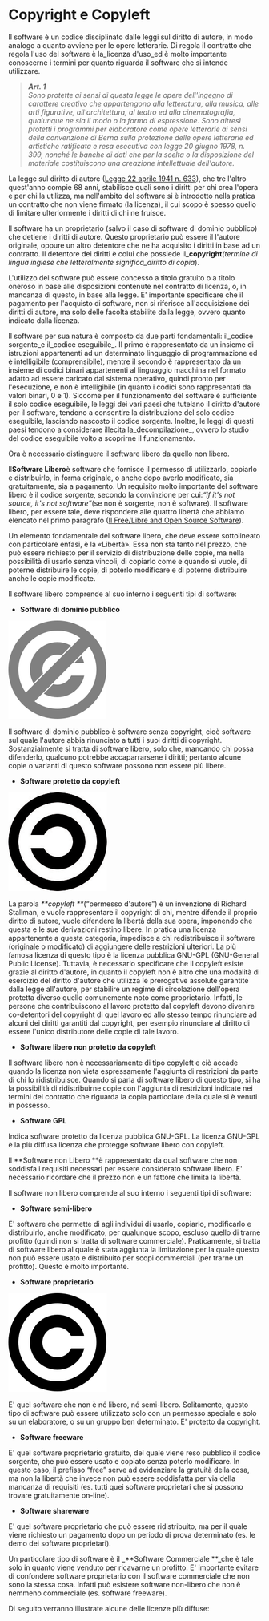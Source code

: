 # Copyright e Copyleft

Il software è un codice disciplinato dalle leggi sul diritto di autore, in modo analogo a quanto avviene per le opere letterarie. Di regola il contratto che regola l'uso del software è la\_licenza d'uso\_ed è molto importante conoscerne i termini per quanto riguarda il software che si intende utilizzare.

> _**Art. 1**_  
> _Sono protette ai sensi di questa legge le opere dell'ingegno di carattere creativo che appartengono alla letteratura, alla musica, alle arti figurative, all'architettura, al teatro ed alla cinematografia, qualunque ne sia il modo o la forma di espressione. Sono altresì protetti i programmi per elaboratore come opere letterarie ai sensi della convenzione di Berna sulla protezione delle opere letterarie ed artistiche ratificata e resa esecutiva con legge 20 giugno 1978, n. 399, nonché le banche di dati che per la scelta o la disposizione del materiale costituiscono una creazione intellettuale dell'autore._

La legge sul diritto di autore \([Legge 22 aprile 1941 n. 633](http://www.interlex.it/testi/l41_633.htm)\), che tre l'altro quest'anno compie 68 anni, stabilisce quali sono i diritti per chi crea l'opera e per chi la utilizza, ma nell'ambito del software si è introdotto nella pratica un contratto che non viene firmato \(la licenza\), il cui scopo è spesso quello di limitare ulteriormente i diritti di chi ne fruisce.

Il software ha un proprietario \(salvo il caso di software di dominio pubblico\) che detiene i diritti di autore. Questo proprietario può essere il l'autore originale, oppure un altro detentore che ne ha acquisito i diritti in base ad un contratto. Il detentore dei diritti è colui che possiede il_**copyright**_\(termine di lingua inglese che letteralmente significa_diritto di copia_\).

L'utilizzo del software può essere concesso a titolo gratuito o a titolo oneroso in base alle disposizioni contenute nel contratto di licenza, o, in mancanza di questo, in base alla legge. E' importante specificare che il pagamento per l'acquisto di software, non si riferisce all'acquisizione dei diritti di autore, ma solo delle facoltà stabilite dalla legge, ovvero quanto indicato dalla licenza.

Il software per sua natura è composto da due parti fondamentali: il_codice sorgente\_e il\_codice eseguibile_. Il primo è rappresentato da un insieme di istruzioni appartenenti ad un determinato linguaggio di programmazione ed è intelligibile \(comprensibile\), mentre il secondo è rappresentato da un insieme di codici binari appartenenti al linguaggio macchina nel formato adatto ad essere caricato dal sistema operativo, quindi pronto per l'esecuzione, e non è intelligibile \(in quanto i codici sono rappresentati da valori binari, 0 e 1\). Siccome per il funzionamento del software è sufficiente il solo codice eseguibile, le leggi dei vari paesi che tutelano il diritto d'autore per il software, tendono a consentire la distribuzione del solo codice eseguibile, lasciando nascosto il codice sorgente. Inoltre, le leggi di questi paesi tendono a considerare illecita la_decompilazione_, ovvero lo studio del codice eseguibile volto a scoprirne il funzionamento.

Ora è necessario distinguere il software libero da quello non libero.

Il**Software Libero**è software che fornisce il permesso di utilizzarlo, copiarlo e distribuirlo, in forma originale, o anche dopo averlo modificato, sia gratuitamente, sia a pagamento. Un requisito molto importante del software libero è il codice sorgente, secondo la convinzione per cui:_“if it's not source, it's not software”_\(se non è sorgente, non è software\). Il software libero, per essere tale, deve rispondere alle quattro libertà che abbiamo elencato nel primo paragrafo \([Il Free/Libre and Open Source Software](http://theopensourcepa.altervista.org/doku.php?id=open_source#il_free_libre_and_open_source_software)\).

Un elemento fondamentale del software libero, che deve essere sottolineato con particolare enfasi, è la «Libertà». Essa non sta tanto nel prezzo, che può essere richiesto per il servizio di distribuzione delle copie, ma nella possibilità di usarlo senza vincoli, di copiarlo come e quando si vuole, di poterne distribuire le copie, di poterlo modificare e di poterne distribuire anche le copie modificate.

Il software libero comprende al suo interno i seguenti tipi di software:

* **Software di dominio pubblico**

![](/assets/196px-pd-icon.svg.png)

Il software di dominio pubblico è software senza copyright, cioè software sul quale l'autore abbia rinunciato a tutti i suoi diritti di copyright. Sostanzialmente si tratta di software libero, solo che, mancando chi possa difenderlo, qualcuno potrebbe accaparrarsene i diritti; pertanto alcune copie o varianti di questo software possono non essere più libere.

* **Software protetto da copyleft**

![](/assets/logo-c.png)

La parola _**copyleft **_\(“permesso d'autore”\) è un invenzione di Richard Stallman, e vuole rappresentare il copyright di chi, mentre difende il proprio diritto di autore, vuole difendere la libertà della sua opera, imponendo che questa e le sue derivazioni restino libere. In pratica una licenza appartenente a questa categoria, impedisce a chi redistribuisce il software \(originale o modificato\) di aggiungere delle restrizioni ulteriori. La più famosa licenza di questo tipo è la licenza pubblica GNU-GPL \(GNU-General Public License\). Tuttavia, è necessario specificare che il copyleft esiste grazie al diritto d'autore, in quanto il copyleft non è altro che una modalità di esercizio del diritto d'autore che utilizza le prerogative assolute garantite dalla legge all'autore, per stabilire un regime di circolazione dell'opera protetta diverso quello comunemente noto come proprietario. Infatti, le persone che contribuiscono al lavoro protetto dal copyleft devono divenire co-detentori del copyright di quel lavoro ed allo stesso tempo rinunciare ad alcuni dei diritti garantiti dal copyright, per esempio rinunciare al diritto di essere l'unico distributore delle copie di tale lavoro.

* **Software libero non protetto da copyleft**

Il software libero non è necessariamente di tipo copyleft e ciò accade quando la licenza non vieta espressamente l'aggiunta di restrizioni da parte di chi lo ridistribuisce. Quando si parla di software libero di questo tipo, si ha la possibilità di ridistribuirne copie con l'aggiunta di restrizioni indicate nei termini del contratto che riguarda la copia particolare della quale si è venuti in possesso.

* **Software GPL**

Indica software protetto da licenza pubblica GNU-GPL. La licenza GNU-GPL è la più diffusa licenza che protegge software libero con copyleft.

Il **Software non Libero **è rappresentato da qual software che non soddisfa i requisiti necessari per essere considerato software libero. E' necessario ricordare che il prezzo non è un fattore che limita la libertà.

Il software non libero comprende al suo interno i seguenti tipi di software:

* **Software semi-libero**

E' software che permette di agli individui di usarlo, copiarlo, modificarlo e distribuirlo, anche modificato, per qualunque scopo, escluso quello di trarne profitto \(quindi non si tratta di software commerciale\). Praticamente, si tratta di software libero al quale è stata aggiunta la limitazione per la quale questo non può essere usato e distribuito per scopi commerciali \(per trarne un profitto\). Questo è molto importante.

* **Software proprietario**

![](/assets/197px-copyright.svg.png)

E' quel software che non è né libero, né semi-libero. Solitamente, questo tipo di software può essere utilizzato solo con un permesso speciale e solo su un elaboratore, o su un gruppo ben determinato. E' protetto da copyright.

* **Software freeware**

E' quel software proprietario gratuito, del quale viene reso pubblico il codice sorgente, che può essere usato e copiato senza poterlo modificare. In questo caso, il prefisso “free” serve ad evidenziare la gratuità della cosa, ma non la libertà che invece non può essere soddisfatta per via della mancanza di requisiti \(es. tutti quei software proprietari che si possono trovare gratuitamente on-line\).

* **Software shareware**

E' quel software proprietario che può essere ridistribuito, ma per il quale viene richiesto un pagamento dopo un periodo di prova determinato \(es. le demo dei software proprietari\).

Un particolare tipo di software è il _**Software Commerciale  **_che è tale solo in quanto viene venduto per ricavarne un profitto. E' importante evitare di confondere software proprietario con il software commerciale che non sono la stessa cosa. Infatti può esistere software non-libero che non è nemmeno commerciale \(es. software freeware\).

Di seguito verranno illustrate alcune delle licenze più diffuse:



